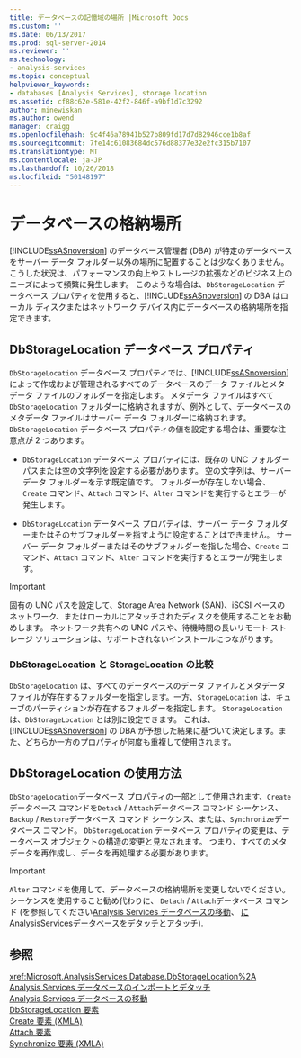 ```yaml
---
title: データベースの記憶域の場所 |Microsoft Docs
ms.custom: ''
ms.date: 06/13/2017
ms.prod: sql-server-2014
ms.reviewer: ''
ms.technology:
- analysis-services
ms.topic: conceptual
helpviewer_keywords:
- databases [Analysis Services], storage location
ms.assetid: cf88c62e-581e-42f2-846f-a9bf1d7c3292
author: minewiskan
ms.author: owend
manager: craigg
ms.openlocfilehash: 9c4f46a78941b527b809fd17d7d82946cce1b8af
ms.sourcegitcommit: 7fe14c61083684dc576d88377e32e2fc315b7107
ms.translationtype: MT
ms.contentlocale: ja-JP
ms.lasthandoff: 10/26/2018
ms.locfileid: "50148197"
---
```

# <a name="database-storage-location"></a>データベースの格納場所
  [!INCLUDE[ssASnoversion](../../includes/ssasnoversion-md.md)] のデータベース管理者 (DBA) が特定のデータベースをサーバー データ フォルダー以外の場所に配置することは少なくありません。 こうした状況は、パフォーマンスの向上やストレージの拡張などのビジネス上のニーズによって頻繁に発生します。 このような場合は、`DbStorageLocation` データベース プロパティを使用すると、[!INCLUDE[ssASnoversion](../../includes/ssasnoversion-md.md)] の DBA はローカル ディスクまたはネットワーク デバイス内にデータベースの格納場所を指定できます。  
  
## <a name="dbstoragelocation-database-property"></a>DbStorageLocation データベース プロパティ  
 `DbStorageLocation` データベース プロパティでは、[!INCLUDE[ssASnoversion](../../includes/ssasnoversion-md.md)] によって作成および管理されるすべてのデータベースのデータ ファイルとメタデータ ファイルのフォルダーを指定します。 メタデータ ファイルはすべて `DbStorageLocation` フォルダーに格納されますが、例外として、データベースのメタデータ ファイルはサーバー データ フォルダーに格納されます。 `DbStorageLocation` データベース プロパティの値を設定する場合は、重要な注意点が 2 つあります。  
  
-   `DbStorageLocation` データベース プロパティには、既存の UNC フォルダー パスまたは空の文字列を設定する必要があります。 空の文字列は、サーバー データ フォルダーを示す既定値です。 フォルダーが存在しない場合、`Create` コマンド、`Attach` コマンド、`Alter` コマンドを実行するとエラーが発生します。  
  
-   `DbStorageLocation` データベース プロパティは、サーバー データ フォルダーまたはそのサブフォルダーを指すように設定することはできません。 サーバー データ フォルダーまたはそのサブフォルダーを指した場合、`Create` コマンド、`Attach` コマンド、`Alter` コマンドを実行するとエラーが発生します。  
  
> [!IMPORTANT]  
>  固有の UNC パスを設定して、Storage Area Network (SAN)、iSCSI ベースのネットワーク、またはローカルにアタッチされたディスクを使用することをお勧めします。 ネットワーク共有への UNC パスや、待機時間の長いリモート ストレージ ソリューションは、サポートされないインストールにつながります。  
  
### <a name="dbstoragelocation-compared-to-storagelocation"></a>DbStorageLocation と StorageLocation の比較  
 `DbStorageLocation` は、すべてのデータベースのデータ ファイルとメタデータ ファイルが存在するフォルダーを指定します。一方、`StorageLocation` は、キューブのパーティションが存在するフォルダーを指定します。 `StorageLocation` は、`DbStorageLocation` とは別に設定できます。 これは、 [!INCLUDE[ssASnoversion](../../includes/ssasnoversion-md.md)] の DBA が予想した結果に基づいて決定します。また、どちらか一方のプロパティが何度も重複して使用されます。  
  
## <a name="dbstoragelocation-usage"></a>DbStorageLocation の使用方法  
 `DbStorageLocation`データベース プロパティの一部として使用されます、`Create`データベース コマンドを`Detach` / `Attach`データベース コマンド シーケンス、 `Backup` / `Restore`データベース コマンド シーケンス、または、`Synchronize`データベース コマンド。 `DbStorageLocation` データベース プロパティの変更は、データベース オブジェクトの構造の変更と見なされます。 つまり、すべてのメタデータを再作成し、データを再処理する必要があります。  
  
> [!IMPORTANT]  
>  `Alter` コマンドを使用して、データベースの格納場所を変更しないでください。 シーケンスを使用すること勧め代わりに、 `Detach` / `Attach`データベース コマンド (を参照してください[Analysis Services データベースの移動](move-an-analysis-services-database.md)、 [にAnalysisServicesデータベースをデタッチとアタッチ](attach-and-detach-analysis-services-databases.md)).  
  
## <a name="see-also"></a>参照  
 <xref:Microsoft.AnalysisServices.Database.DbStorageLocation%2A>   
 [Analysis Services データベースのインポートとデタッチ](attach-and-detach-analysis-services-databases.md)   
 [Analysis Services データベースの移動](move-an-analysis-services-database.md)   
 [DbStorageLocation 要素](https://docs.microsoft.com/bi-reference/xmla/xml-elements-properties/dbstoragelocation-element)   
 [Create 要素 &#40;XMLA&#41;](https://docs.microsoft.com/bi-reference/xmla/xml-elements-commands/create-element-xmla)   
 [Attach 要素](https://docs.microsoft.com/bi-reference/xmla/xml-elements-commands/attach-element)   
 [Synchronize 要素 &#40;XMLA&#41;](https://docs.microsoft.com/bi-reference/xmla/xml-elements-commands/synchronize-element-xmla)  
  
  
